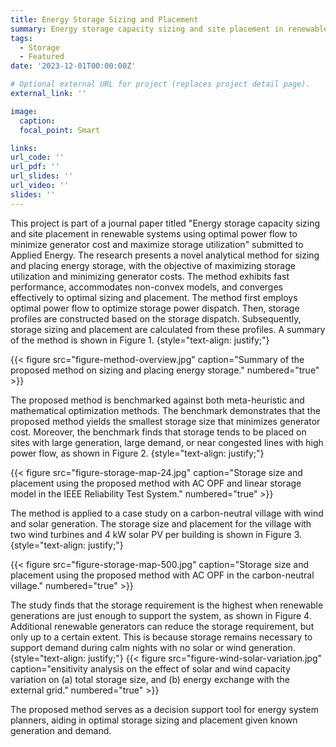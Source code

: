 ```yaml
---
title: Energy Storage Sizing and Placement
summary: Energy storage capacity sizing and site placement in renewable systems using optimal power flow to minimize generator cost and maximize storage utilization.
tags:
  - Storage
  - Featured
date: '2023-12-01T00:00:00Z'

# Optional external URL for project (replaces project detail page).
external_link: ''

image:
  caption: 
  focal_point: Smart

links:
url_code: ''
url_pdf: ''
url_slides: ''
url_video: ''
slides: ''
---
```

This project is part of a journal paper titled "Energy storage capacity sizing and site placement in renewable systems using optimal power flow to minimize generator cost and maximize storage utilization" submitted to Applied Energy. The research presents a novel analytical method for sizing and placing energy storage, with the objective of maximizing storage utilization and minimizing generator costs. The method exhibits fast performance, accommodates non-convex models, and converges effectively to optimal sizing and placement. The method first employs optimal power flow to optimize storage power dispatch. Then, storage profiles are constructed based on the storage dispatch. Subsequently, storage sizing and placement are calculated from these profiles. A summary of the method is shown in Figure 1. 
{style="text-align: justify;"}

{{< figure src="figure-method-overview.jpg" caption="Summary of the proposed method on sizing and placing energy storage." numbered="true" >}}

The proposed method is benchmarked against both meta-heuristic and mathematical optimization methods. The benchmark demonstrates that the proposed method yields the smallest storage size that minimizes generator cost. Moreover, the benchmark finds that storage tends to be placed on sites with large generation, large demand, or near congested lines with high power flow, as shown in Figure 2. 
{style="text-align: justify;"}

{{< figure src="figure-storage-map-24.jpg" caption="Storage size and placement using the proposed method with AC OPF and linear storage model in the IEEE Reliability Test System." numbered="true" >}}

The method is applied to a case study on a carbon-neutral village with wind and solar generation. The storage size and placement for the village with two wind turbines and 4 kW solar PV per building is shown in Figure 3. 
{style="text-align: justify;"}

{{< figure src="figure-storage-map-500.jpg" caption="Storage size and placement using the proposed method with AC OPF in the carbon-neutral village." numbered="true" >}}

The study finds that the storage requirement is the highest when renewable generations are just enough to support the system, as shown in Figure 4.  Additional renewable generators can reduce the storage requirement, but only up to a certain extent. This is because storage remains necessary to support demand during calm nights with no solar or wind generation. 
{style="text-align: justify;"}
{{< figure src="figure-wind-solar-variation.jpg" caption="ensitivity analysis on the effect of solar and wind capacity variation on (a) total storage size, and (b) energy exchange with the external grid." numbered="true" >}}


The proposed method serves as a decision support tool for energy system planners, aiding in optimal storage sizing and placement given known generation and demand.